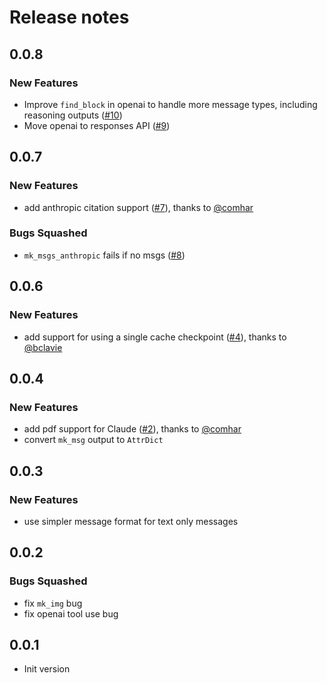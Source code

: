 # Release notes

<!-- do not remove -->

## 0.0.8

### New Features

- Improve `find_block` in openai to handle more message types, including reasoning outputs ([#10](https://github.com/AnswerDotAI/msglm/issues/10))
- Move openai to responses API ([#9](https://github.com/AnswerDotAI/msglm/issues/9))


## 0.0.7

### New Features

- add anthropic citation support ([#7](https://github.com/AnswerDotAI/msglm/pull/7)), thanks to [@comhar](https://github.com/comhar)

### Bugs Squashed

- `mk_msgs_anthropic` fails if no msgs ([#8](https://github.com/AnswerDotAI/msglm/issues/8))


## 0.0.6

### New Features

- add support for using a single cache checkpoint ([#4](https://github.com/AnswerDotAI/msglm/pull/4)), thanks to [@bclavie](https://github.com/bclavie)


## 0.0.4

### New Features

- add pdf support for Claude ([#2](https://github.com/AnswerDotAI/msglm/pull/2)), thanks to [@comhar](https://github.com/comhar)
- convert `mk_msg` output to `AttrDict`

## 0.0.3

### New Features

- use simpler message format for text only messages 

## 0.0.2

### Bugs Squashed

- fix `mk_img` bug
- fix openai tool use bug

## 0.0.1

- Init version

